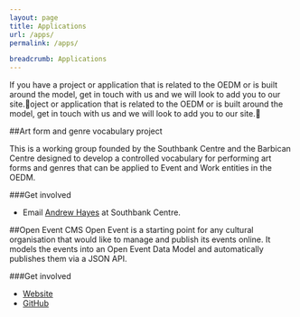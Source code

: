 ```yaml
---
layout: page
title: Applications
url: /apps/
permalink: /apps/

breadcrumb: Applications
---
```


If you have a project or application that is related to the OEDM or is built around the model, get in touch with us and we will look to add you to our site.oject or application that is related to the OEDM or is built around the model, get in touch with us and we will look to add you to our site.

##Art form and genre vocabulary project

This is a working group founded by the Southbank Centre and the Barbican Centre designed to develop a controlled vocabulary for performing art forms and genres that can be applied to Event and Work entities in the OEDM.

###Get involved
- Email <a href="mailto:andrew.hayes@southbankcentre.co.uk">Andrew Hayes</a> at Southbank Centre.


##Open Event CMS
Open Event is a starting point for any cultural organisation that would like to manage and publish its events online. It models the events into an Open Event Data Model and automatically publishes them via a JSON API.

###Get involved
 - [Website](https://www.drupal.org/project/openevent)
 - [GitHub](https://github.com/Southbank-Centre/OpenEvent)

